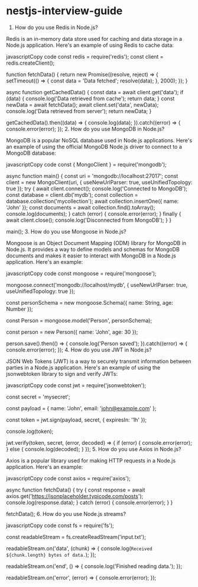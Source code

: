# nestjs-interview-guide

1. How do you use Redis in Node.js?

Redis is an in-memory data store used for caching and data storage in a Node.js application. Here's an example of using Redis to cache data:

javascriptCopy code
const redis = require('redis');
const client = redis.createClient();

function fetchData() {
  return new Promise((resolve, reject) => {
    setTimeout(() => {
      const data = 'Data fetched';
      resolve(data);
    }, 2000);
  });
}

async function getCachedData() {
  const data = await client.get('data');
  if (data) {
    console.log('Data retrieved from cache');
    return data;
  }
  const newData = await fetchData();
  await client.set('data', newData);
  console.log('Data retrieved from server');
  return newData;
}

getCachedData().then((data) => {
  console.log(data);
}).catch((error) => {
  console.error(error);
});
2. How do you use MongoDB in Node.js?

MongoDB is a popular NoSQL database used in Node.js applications. Here's an example of using the official MongoDB Node.js driver to connect to a MongoDB database:

javascriptCopy code
const { MongoClient } = require('mongodb');

async function main() {
  const uri = 'mongodb://localhost:27017';
  const client = new MongoClient(uri, { useNewUrlParser: true, useUnifiedTopology: true });
  try {
    await client.connect();
    console.log('Connected to MongoDB');
    const database = client.db('mydb');
    const collection = database.collection('mycollection');
    await collection.insertOne({ name: 'John' });
    const documents = await collection.find().toArray();
    console.log(documents);
  } catch (error) {
    console.error(error);
  } finally {
    await client.close();
    console.log('Disconnected from MongoDB');
  }
}

main();
3. How do you use Mongoose in Node.js?

Mongoose is an Object Document Mapping (ODM) library for MongoDB in Node.js. It provides a way to define models and schemas for MongoDB documents and makes it easier to interact with MongoDB in a Node.js application. Here's an example:

javascriptCopy code
const mongoose = require('mongoose');

mongoose.connect('mongodb://localhost/mydb', { useNewUrlParser: true, useUnifiedTopology: true });

const personSchema = new mongoose.Schema({
  name: String,
  age: Number
});

const Person = mongoose.model('Person', personSchema);

const person = new Person({
  name: 'John',
  age: 30
});

person.save().then(() => {
  console.log('Person saved');
}).catch((error) => {
  console.error(error);
});
4. How do you use JWT in Node.js?

JSON Web Tokens (JWT) is a way to securely transmit information between parties in a Node.js application. Here's an example of using the jsonwebtoken library to sign and verify JWTs:

javascriptCopy code
const jwt = require('jsonwebtoken');

const secret = 'mysecret';

const payload = {
  name: 'John',
  email: 'john@example.com'
};

const token = jwt.sign(payload, secret, { expiresIn: '1h' });

console.log(token);

jwt.verify(token, secret, (error, decoded) => {
  if (error) {
    console.error(error);
  } else {
    console.log(decoded);
  }
});
5. How do you use Axios in Node.js?

Axios is a popular library used for making HTTP requests in a Node.js application. Here's an example:

javascriptCopy code
const axios = require('axios');

async function fetchData() {
  try {
    const response = await axios.get('<https://jsonplaceholder.typicode.com/posts>');
    console.log(response.data);
  } catch (error) {
    console.error(error);
  }
}

fetchData();
6. How do you use Node.js streams?

javascriptCopy code
const fs = require('fs');

const readableStream = fs.createReadStream('input.txt');

readableStream.on('data', (chunk) => {
  console.log(`Received ${chunk.length} bytes of data.`);
});

readableStream.on('end', () => {
  console.log('Finished reading data.');
});

readableStream.on('error', (error) => {
  console.error(error);
});
